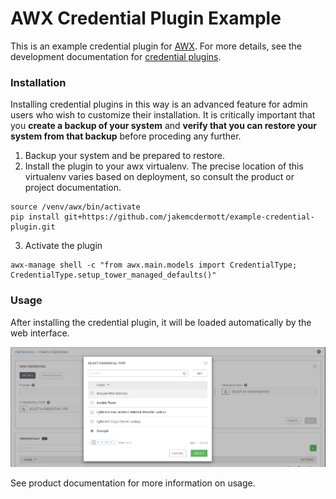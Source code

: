 AWX Credential Plugin Example
=================================

This is an example credential plugin for [AWX](https://github.com/ansible/awx/). For more details, see the development documentation for [credential plugins](https://github.com/ansible/awx/blob/devel/docs/credentials/credential_plugins.md).

### Installation
Installing credential plugins in this way is an advanced feature for admin users who wish to customize their installation. It is critically important that you **create a backup of your system** and **verify that you can restore your system from that backup** before proceding any further.

1. Backup your system and be prepared to restore.
2. Install the plugin to your awx virtualenv. The precise location of this virtualenv varies based on deployment, so consult the product or project documentation.
```shell
source /venv/awx/bin/activate
pip install git+https://github.com/jakemcdermott/example-credential-plugin.git
```
3. Activate the plugin
```shell
awx-manage shell -c "from awx.main.models import CredentialType; CredentialType.setup_tower_managed_defaults()"
```

### Usage
After installing the credential plugin, it will be loaded automatically by the web interface.

![Preview of Credential Plugin](plugin-preview.png)

 See product documentation for more information on usage.
